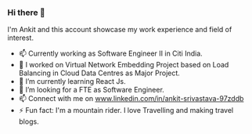 ### Hi there 👋

I'm Ankit and this account showcase my work experience and field of interest.

- 📫 Currently working as Software Engineer II in Citi India.
- 🔭 I worked on Virtual Network Embedding Project based on Load Balancing in Cloud Data Centres as Major Project.
- 🌱 I’m currently learning React Js.
- 🤔 I’m looking for a FTE as Software Engineer.
- 📫 Connect with me on www.linkedin.com/in/ankit-srivastava-97zddb
- ⚡ Fun fact: I'm a mountain rider. I love Travelling and making travel blogs.

